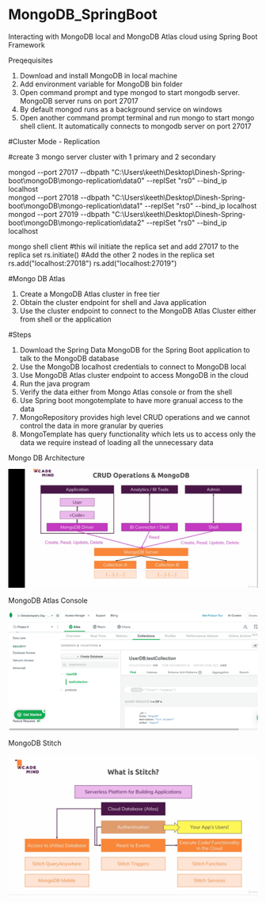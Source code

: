 # MongoDB_SpringBoot
Interacting with MongoDB local and MongoDB Atlas cloud using Spring Boot Framework

Preqequisites

1. Download and install MongoDB in local machine
2. Add environment variable for MongoDB bin folder
3. Open command prompt and type mongod to start mongodb server. MongoDB server runs on port 27017
4. By default mongod runs as a background service on windows
5. Open another command prompt terminal and run mongo to start mongo shell client. It automatically connects to mongodb server on port 27017


#Cluster Mode - Replication

#create 3 mongo server cluster with 1 primary and 2 secondary <br/>

mongod --port 27017 --dbpath "C:\Users\keeth\Desktop\Dinesh-Spring-boot\mongoDB\mongo-replication\data0" --replSet "rs0" --bind_ip localhost <br/>
mongod --port 27018 --dbpath "C:\Users\keeth\Desktop\Dinesh-Spring-boot\mongoDB\mongo-replication\data1" --replSet "rs0" --bind_ip localhost <br/>
mongod --port 27019 --dbpath "C:\Users\keeth\Desktop\Dinesh-Spring-boot\mongoDB\mongo-replication\data2" --replSet "rs0" --bind_ip localhost <br/>

mongo shell client
#this wil initiate the replica set and add 27017 to the replica set
rs.initiate()
#Add the other 2 nodes in the replica set
rs.add("localhost:27018")
rs.add("localhost:27019")

#Mongo DB Atlas

1. Create a MongoDB Atlas cluster in free tier
2. Obtain the cluster endpoint for shell and Java application
3. Use the cluster endpoint to connect to the MongoDB Atlas Cluster either from shell or the application


#Steps

1. Download the Spring Data MongoDB for the Spring Boot application to talk to the MongoDB database
2. Use the MongoDB localhost credentials to connect to MongoDB local
3. Use MongoDB Atlas cluster endpoint to access MongoDB in the cloud
4. Run the java program
5. Verify the data either from Mongo Atlas console or from the shell
6. Use Spring boot mongotemplate to have more granual access to the data
7. MongoRepository provides high level CRUD operations and we cannot control the data in more granular by queries
8. MongoTemplate has query functionality which lets us to access only the data we require instead of loading all the unnecessary data

Mongo DB Architecture

<img width="900" alt="MongoDB Architecture" src="https://github.com/dineschandgr/MongoDB_Java/blob/master/Architecture.PNG">

MongoDB Atlas Console

<img width="900" alt="MongoDB Atlas" src="https://github.com/dineschandgr/MongoDB_Java/blob/master/mongoDB_Atlas.PNG">

MongoDB Stitch

<img width="900" alt="MongoDB Stitch" src="https://github.com/dineschandgr/MongoDB_Java/blob/master/mongoDB_stitch.bmp">

